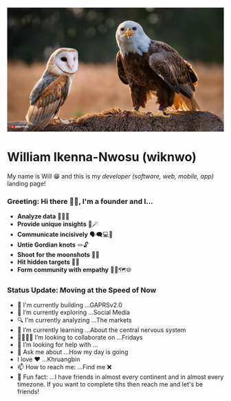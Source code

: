 ![Will's GitHub Banner](zephyrandcuba.jpg)

# William Ikenna-Nwosu (wiknwo)

My name is Will 😁 and this is my *developer (software, web, mobile, app)* landing page!

### Greeting: Hi there 👋🏽, I'm a founder and I...

- **Analyze data** 🧑🏽‍💻
- **Provide unique insights** 🔮🪄
- **Communicate incisively** 🗣️🗨️💻🎯
- **Untie Gordian knots** 🪢🔓
- **Shoot for the moonshots** 🔫🌚
- **Hit hidden targets** 👻🐘
- **Form community with empathy** 🤲🏽🗺️🌐

### Status Update: Moving at the Speed of Now

- 🔨 I'm currently building ...GAPRSv2.0
- 🔭 I’m currently exploring ...Social Media
- 🔍 I'm currently analyzing ...The markets
- 🌱 I’m currently learning ...About the central nervous system
- 🫱🏽‍🫲🏽 I’m looking to collaborate on ...Fridays
- 🤔 I’m looking for help with ...
- 💬 Ask me about ...How my day is going
- I love ❤️ ...Khruangbin
- 📫 How to reach me: ...Find me ❌
- 🤗 Fun fact: ...I have friends in almost every continent and in almost every timezone. If you want to complete tihs then reach me and let's be friends!
